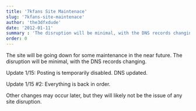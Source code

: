 ```yaml
---
title: '7kfans Site Maintenace'
slug: '7kfans-site-maintenace'
author: 'the3dfxdude'
date: '2012-01-11'
summary : 'The disruption will be minimal, with the DNS records changing.'
order: 0
---
```


The site will be going down for some maintenance in the near future. The disruption will be minimal, with the DNS records changing.

Update 1/15: Posting is temporarily disabled. DNS updated.

Update 1/15 #2: Everything is back in order.

Other changes may occur later, but they will likely not be the issue of any site disruption.
